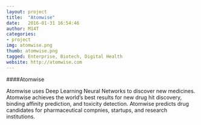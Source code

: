 ```yaml
---
layout: project
title:  "Atomwise"
date:   2016-01-31 16:54:46
author: M14T
categories:
- project
img: atomwise.png
thumb: atomwise.png
tagged: Enterprise, Biotech, Digital Health
website: http://atomwise.com
---
```

####Atomwise

Atomwise uses Deep Learning Neural Networks to discover new medicines. Atomwise achieves the world’s best results for new drug hit discovery, binding affinity prediction, and toxicity detection. Atomwise predicts drug candidates for pharmaceutical compnies, startups, and research institutions.
